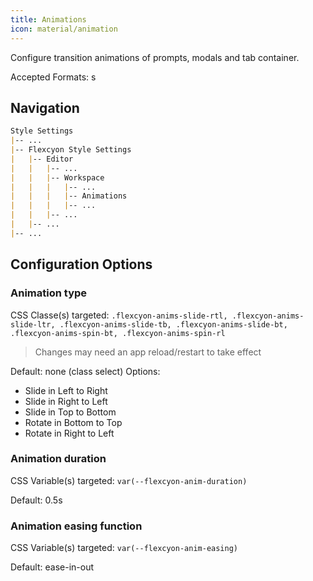 ```yaml
---
title: Animations
icon: material/animation
---
```


Configure transition animations of prompts, modals and tab container.

Accepted Formats: s

## Navigation
```md
Style Settings
|-- ...
|-- Flexcyon Style Settings
|   |-- Editor
|   |   |-- ...
|   |   |-- Workspace
|   |   |   |-- ...
|   |   |   |-- Animations
|   |   |   |-- ...
|   |   |-- ...
|   |-- ...
|-- ...
```

## Configuration Options

### Animation type
CSS Classe(s) targeted: `.flexcyon-anims-slide-rtl, .flexcyon-anims-slide-ltr, .flexcyon-anims-slide-tb, .flexcyon-anims-slide-bt, .flexcyon-anims-spin-bt, .flexcyon-anims-spin-rl`
> Changes may need an app reload/restart to take effect

Default: none (class select)
Options: 
  - Slide in Left to Right
  - Slide in Right to Left
  - Slide in Top to Bottom
  - Rotate in Bottom to Top
  - Rotate in Right to Left 

### Animation duration
CSS Variable(s) targeted: `var(--flexcyon-anim-duration)`

Default: 0.5s

### Animation easing function
CSS Variable(s) targeted: `var(--flexcyon-anim-easing)`

Default: ease-in-out